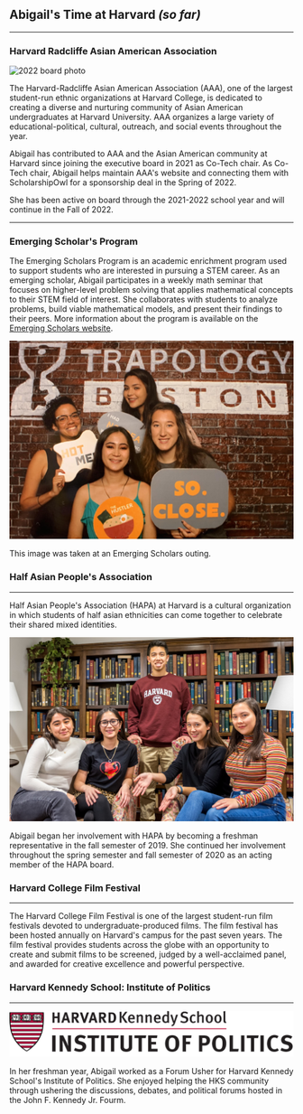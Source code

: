 ## Abigail's Time at Harvard *(so far)*
-------------------------

### Harvard Radcliffe Asian American Association

![2022 board photo](https://github.com/abical/abical.github.io/blob/master/p%20image/DSC03426.JPG?raw=true)

The Harvard-Radcliffe Asian American Association (AAA), one of the largest student-run ethnic organizations at Harvard College, is dedicated to creating a diverse and nurturing community of Asian American undergraduates at Harvard University. AAA organizes a large variety of educational-political, cultural, outreach, and social events throughout the year.

Abigail has contributed to AAA and the Asian American community at Harvard since joining the executive board in 2021 as Co-Tech chair. As Co-Tech chair, Abigail helps maintain AAA's website and connecting them with ScholarshipOwl for a sponsorship deal in the Spring of 2022. 

She has been active on board through the 2021-2022 school year and will continue in the Fall of 2022. 

-------------------------
### Emerging Scholar's Program

The Emerging Scholars Program is an academic enrichment program used to support students who are interested in pursuing a STEM career. As an emerging scholar, Abigail participates in a weekly math seminar that focuses on higher-level problem solving that applies mathematical concepts to their STEM field of interest. She collaborates with students to analyze problems, build viable mathematical models, and present their findings to their peers. More information about the program is available on the [Emerging Scholars website](https://emergingscholars.math.harvard.edu/about).

![emerging scholars outing](https://github.com/abical/abical.github.io/blob/master/p%20image/emerging%20scholars%20program%20img.jpg?raw=true)

This image was taken at an Emerging Scholars outing.

### Half Asian People's Association
-------------------------
Half Asian People's Association (HAPA) at Harvard is a cultural organization in which students of half asian ethnicities can come together to celebrate their shared mixed identities. 

![HAPA IMG](https://github.com/abical/abical.github.io/blob/master/p%20image/HAPA-Fall-2019-67%20(1).jpg?raw=true)

Abigail began her involvement with HAPA by becoming a freshman representative in the fall semester of 2019. She continued her involvement throughout the spring semester and fall semester of 2020 as an acting member of the HAPA board. 

### Harvard College Film Festival
-------------------------
The Harvard College Film Festival is one of the largest student-run film festivals devoted to undergraduate-produced films. The film festival has been hosted annually on Harvard's campus for the past seven years. 
The film festival provides students across the globe with an opportunity to create and submit films to be screened, judged by a well-acclaimed panel, and awarded for creative excellence and powerful perspective.

### Harvard Kennedy School: Institute of Politics
-------------------------

![hks logo](https://github.com/abical/abical.github.io/blob/master/p%20image/hks%20logo.png?raw=true)

In her freshman year, Abigail worked as a Forum Usher for Harvard Kennedy School's Institute of Politics. She enjoyed helping the HKS community through ushering the discussions, debates, and political forums hosted in the John F. Kennedy Jr. Fourm. 
